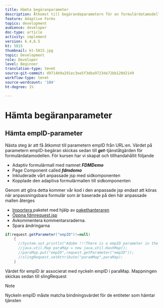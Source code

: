 ```yaml
---
title: Hämta begäranparameter
description: Åtkomst till begärandeparametern för en formulärdatamodell förifyllningstjänst
feature: Adaptive Forms
topics: development
audience: developer
doc-type: article
activity: implement
version: 6.4,6.5
kt: 5815
thumbnail: kt-5815.jpg
topic: Development
role: Developer
level: Beginner
translation-type: tm+mt
source-git-commit: d9714b9a291ec3ee5f3dba9723de72bb120d2149
workflow-type: tm+mt
source-wordcount: '184'
ht-degree: 1%

---
```


# Hämta begäranparameter

## Hämta empID-parameter

Nästa steg är att få åtkomst till parametern empID från URL:en. Värdet på parametern empID-begäran skickas sedan till **_get_**-tjänståtgärden för formulärdatamodellen.
För kursen har vi skapat och tillhandahållit följande

* Adaptiv formulärmall med namnet **_FDMDemo_**
* Page Component called **_fdmdemo_**
* Inkluderade vårt anpassade jsp med sidkomponenten
* Kopplade den adaptiva formulärmallen till sidkomponenten

Genom att göra detta kommer vår kod i den anpassade jsp endast att köras när anpassningsbara formulär som är baserade på den här anpassade mallen återges

* [Importera ](assets/template-page-component.zip) paketet med hjälp av  [pakethanteraren](http://localhost:4502/crx/packmgr/index.jsp)
* [Öppna fdmrequest.jsp](http://localhost:4502/crx/de/index.jsp#/apps/fdmdemo/component/page/fdmdemo/fdmrequest.jsp)
* Avkommentera kommentarsraderna.
* Spara ändringarna

```java
if(request.getParameter("empID")!=null)
    {
      //System.out.println("Adobe !!!There is a empID parameter in the request "+request.getParameter("empID"));
      //java.util.Map paraMap = new java.util.HashMap();
      //paraMap.put("empID",request.getParameter("empID"));
      //slingRequest.setAttribute("paramMap",paraMap);
    }
```

Värdet för empID är associerat med nyckeln empID i paraMap. Mappningen skickas sedan till slingRequest

>[!NOTE]
>
>Nyckeln empID måste matcha bindningsvärdet för de entiteter som hämtar tjänsten
